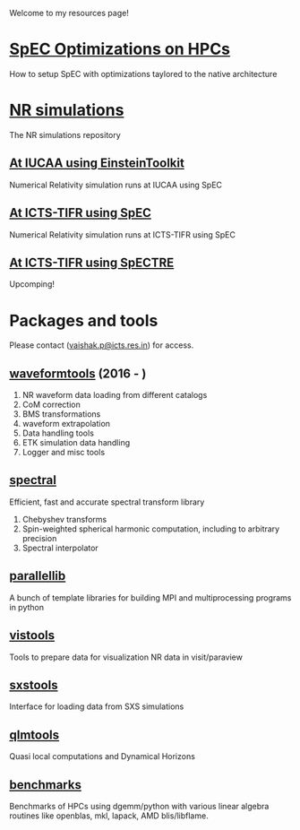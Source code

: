 
Welcome to my resources page!


# [SpEC Optimizations on HPCs](optimizations.md)
How to setup SpEC with optimizations taylored to the native architecture

# [NR simulations](EccentricAlignedPrecessing.md)
The NR simulations repository 

## [At IUCAA using EinsteinToolkit](IUCAA_sims.md)

Numerical Relativity simulation runs at IUCAA using SpEC

## [At ICTS-TIFR using SpEC](EccentricAlignedPrecessing.md)
Numerical Relativity simulation runs at ICTS-TIFR using SpEC

## [At ICTS-TIFR using SpECTRE](SpECTRE_sims_ICTS.md)
Upcomping!


# Packages and tools

Please contact (vaishak.p@icts.res.in) for access.


## [waveformtools](https://gitlab.com/vaishakp/waveformtools) (2016 - )
1. NR waveform data loading from different catalogs
2. CoM correction
3. BMS transformations
4. waveform extrapolation
5. Data handling tools
6. ETK simulation data handling
7. Logger and misc tools


## [spectral](https://github.com/vaishakp/spectral)
Efficient, fast and accurate spectral transform library
1. Chebyshev transforms
2. Spin-weighted spherical harmonic computation, including to arbitrary precision
3. Spectral interpolator


## [parallellib](https://github.com/vaishakp/parallellib)
A bunch of template libraries for building MPI and multiprocessing programs in python

## [vistools](https://github.com/vaishakp/vistools)
Tools to prepare data for visualization NR data in visit/paraview

## [sxstools](https://github.com/vaishakp/sxstools)
Interface for loading data from SXS simulations

## [qlmtools](https://github.com/vaishakp/qlmtools)
Quasi local computations and Dynamical Horizons 

## [benchmarks](https://gitlab.com/vaishakp/benchmarks)
Benchmarks of HPCs using dgemm/python with various linear algebra routines like openblas, mkl, lapack, AMD blis/libflame.

